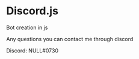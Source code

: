 # Discord.js
Bot creation in js

Any questions you can contact me through discord

Discord: NULL#0730
